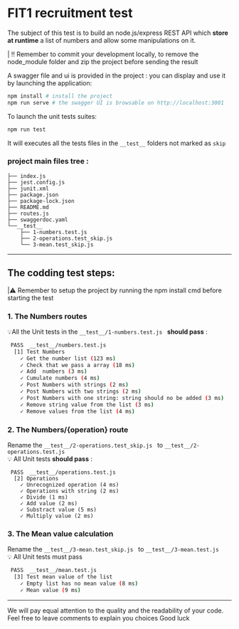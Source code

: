 # FIT1 recruitment test #

The subject of this test is to build an node.js/express REST API which **store at runtime** a list of numbers and allow some manipulations on it.

| ‼️ Remember to commit your development locally, to remove the node_module folder and zip the project before sending the result


A swagger file and ui is provided in the project : you can display and use it by launching the application:
 ```bash
 npm install # install the project
 npm run serve # the swagger UI is browsable on http://localhost:3001
 ```


To launch the unit tests suites:
 ```bash
 npm run test
 ```
 It will executes all the tests files in the ``__test__`` folders not marked as ``skip``
 ### project main files tree : ###
  
```
├── index.js  
├── jest.config.js  
├── junit.xml  
├── package.json  
├── package-lock.json  
├── README.md  
├── routes.js  
├── swaggerdoc.yaml  
└──__test__  
    ├── 1-numbers.test.js  
    ├── 2-operations.test_skip.js  
    └── 3-mean.test_skip.js  
```
___
## The codding test steps: ##

|⚠️ Remember to setup the project by running the npm install cmd before starting the test 
### 1. The Numbers routes ####

💡All the Unit tests in the ``__test__/1-numbers.test.js `` **should pass** :
```bash
 PASS  __test__/numbers.test.js
  [1] Test Numbers
    ✓ Get the number list (123 ms)
    ✓ Check that we pass a array (18 ms)
    ✓ Add  numbers (3 ms)
    ✓ Cumulate numbers (4 ms)
    ✓ Post Numbers with strings (2 ms)
    ✓ Post Numbers with two strings (2 ms)
    ✓ Post Numbers with one string: string should no be added (3 ms)
    ✓ Remove string value from the list (3 ms)
    ✓ Remove values from the list (4 ms)
```
### 2. The Numbers/{operation} route  ### 
Rename the ``__test__/2-operations.test_skip.js `` to `` __test__/2-operations.test.js ``  
💡 All Unit tests **should  pass** :
```node
 PASS  __test__/operations.test.js
  [2] Operations
    ✓ Unrecognized operation (4 ms)
    ✓ Operations with string (2 ms)
    ✓ Divide (1 ms)
    ✓ Add value (2 ms)
    ✓ Substract value (5 ms)
    ✓ Multiply value (2 ms)
```

### 3. The Mean value calculation ### 
Rename the ``__test__/3-mean.test_skip.js `` to `` __test__/3-mean.test.js ``  
💡 All Unit tests must pass 

```bash
 PASS  __test__/mean.test.js
  [3] Test mean value of the list
    ✓ Empty list has no mean value (8 ms)
    ✓ Mean value (9 ms)
```
___



We will pay equal attention to the quality and the readability of your code.   
Feel free to leave comments to explain you choices
Good luck
 
 
